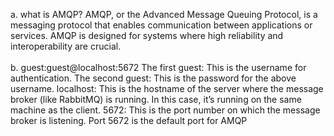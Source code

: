 a. what is AMQP?
AMQP, or the Advanced Message Queuing Protocol, is a messaging protocol that enables communication between applications or services. AMQP is designed for systems where high reliability and interoperability are crucial.
<br>
<br>
b. guest:guest@localhost:5672
The first guest: This is the username for authentication.
The second guest: This is the password for the above username.
localhost: This is the hostname of the server where the message broker (like RabbitMQ) is running. In this case, it’s running on the same machine as the client.
5672: This is the port number on which the message broker is listening. Port 5672 is the default port for AMQP